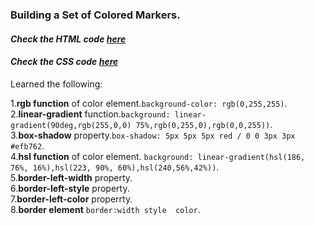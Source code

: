 ### Building a Set of Colored Markers.

#### <i>Check the HTML code [here](./index.html) </i> 

#### <i>Check the CSS code [here](./styles.css) </i>


Learned the following:

1.**rgb function** of color element.`background-color: rgb(0,255,255)`.  
2.**linear-gradient** function.`background: linear-gradient(90deg,rgb(255,0,0) 75%,rgb(0,255,0),rgb(0,0,255))`.  
3.**box-shadow** property.`box-shadow: 5px 5px 5px red / 0 0 3px 3px #efb762`.  
4.**hsl function** of color element. `background: linear-gradient(hsl(186, 76%, 16%),hsl(223, 90%, 60%),hsl(240,56%,42%))`.  
5.**border-left-width** property.  
6.**border-left-style** property.  
7.**border-left-color** properrty.  
8.**border element** `border:width style  color`.




